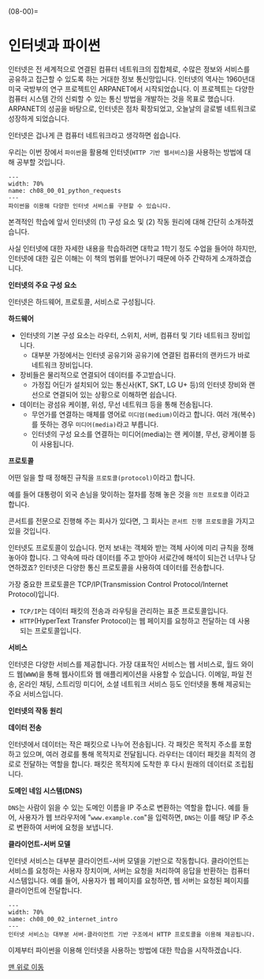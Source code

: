 
(08-00)=
# 인터넷과 파이썬

인터넷은 전 세계적으로 연결된 컴퓨터 네트워크의 집합체로, 수많은 정보와 서비스를 공유하고 접근할 수 있도록 하는 거대한 정보 통신망입니다.
인터넷의 역사는 1960년대 미국 국방부의 연구 프로젝트인 ARPANET에서 시작되었습니다.
이 프로젝트는 다양한 컴퓨터 시스템 간의 신뢰할 수 있는 통신 방법을 개발하는 것을 목표로 했습니다.
ARPANET의 성공을 바탕으로, 인터넷은 점차 확장되었고, 오늘날의 글로벌 네트워크로 성장하게 되었습니다.

인터넷은 겁나게 큰 컴퓨터 네트워크라고 생각하면 쉽습니다.

우리는 이번 장에서 `파이썬`을 활용해 인터넷(`HTTP 기반 웹서비스`)을 사용하는 방법에 대해 공부할 것입니다.

```{figure} ../imgs/chap_08/ch08_00_01_python_requests.webp
---
width: 70%
name: ch08_00_01_python_requests
---
파이썬을 이용해 다양한 인터넷 서비스를 구현할 수 있습니다.
```

본격적인 학습에 앞서 인터넷의 (1) 구성 요소 및 (2) 작동 원리에 대해 간단히 소개하겠습니다.

사실 인터넷에 대한 자세한 내용을 학습하려면 대학교 1학기 정도 수업을 들어야 하지만, 인터넷에 대한 깊은 이해는 이 책의 범위를 벋어나기 때문에 아주 간략하게 소개하겠습니다.

**인터넷의 주요 구성 요소**

인터넷은 하드웨어, 프로토콜, 서비스로 구성됩니다.

**하드웨어**

- 인터넷의 기본 구성 요소는 라우터, 스위치, 서버, 컴퓨터 및 기타 네트워크 장비입니다.
    - 대부분 가정에서는 인터넷 공유기와 공유기에 연결된 컴퓨터의 랜카드가 바로 네트워크 장비입니다.
- 장비들은 물리적으로 연결되어 데이터를 주고받습니다.
    - 가정집 어딘가 설치되어 있는 통신사(KT, SKT, LG U+ 등)의 인터넷 장비와 랜선으로 연결되어 있는 상황으로 이해하면 쉽습니다.
- 데이터는 광섬유 케이블, 위성, 무선 네트워크 등을 통해 전송됩니다.
    - 무언가를 연결하는 매체를 영어로 `미디엄(medium)`이라고 합니다. 여러 개(복수)를 뜻하는 경우 `미디어(media)`라고 부릅니다.
    - 인터넷의 구성 요소를 연결하는 미디어(media)는 랜 케이블, 무선, 광케이블 등이 사용됩니다.

**프로토콜**

어떤 일을 할 때 정해진 규칙을 `프로토콜(protocol)`이라고 합니다.

예를 들어 대통령이 외국 손님을 맞이하는 절차를 정해 놓은 것을 `의전 프로토콜` 이라고 합니다.

콘서트를 전문으로 진행해 주는 회사가 있다면, 그 회사는 `콘서트 진행 프로토콜`을 가지고 있을 것입니다.

인터넷도 프로토콜이 있습니다. 먼저 보내는 객체와 받는 객체 사이에 미리 규칙을 정해 놓아야 합니다. 그 약속에 따라 데이터를 주고 받아야 서로간에 해석이 되는건 너무나 당연하겠죠? 인터넷은 다양한 통신 프로토콜을 사용하여 데이터를 전송합니다.

가장 중요한 프로토콜은 TCP/IP(Transmission Control Protocol/Internet Protocol)입니다.
- `TCP/IP`는 데이터 패킷의 전송과 라우팅을 관리하는 표준 프로토콜입니다.
- `HTTP`(HyperText Transfer Protocol)는 웹 페이지를 요청하고 전달하는 데 사용되는 프로토콜입니다.

**서비스**

인터넷은 다양한 서비스를 제공합니다.
가장 대표적인 서비스는 웹 서비스로, 월드 와이드 웹(`WWW`)을 통해 웹사이트와 웹 애플리케이션을 사용할 수 있습니다.
이메일, 파일 전송, 온라인 채팅, 스트리밍 미디어, 소셜 네트워크 서비스 등도 인터넷을 통해 제공되는 주요 서비스입니다.

**인터넷의 작동 원리**

**데이터 전송**

인터넷에서 데이터는 작은 패킷으로 나누어 전송됩니다.
각 패킷은 목적지 주소를 포함하고 있으며, 여러 경로를 통해 목적지로 전달됩니다.
라우터는 데이터 패킷을 최적의 경로로 전달하는 역할을 합니다.
패킷은 목적지에 도착한 후 다시 원래의 데이터로 조립됩니다.

**도메인 네임 시스템(DNS)**

`DNS`는 사람이 읽을 수 있는 도메인 이름을 IP 주소로 변환하는 역할을 합니다.
예를 들어, 사용자가 웹 브라우저에 "`www.example.com`"을 입력하면,
`DNS`는 이를 해당 IP 주소로 변환하여 서버에 요청을 보냅니다.

**클라이언트-서버 모델**

인터넷 서비스는 대부분 클라이언트-서버 모델을 기반으로 작동합니다.
클라이언트는 서비스를 요청하는 사용자 장치이며, 서버는 요청을 처리하여 응답을 반환하는 컴퓨터 시스템입니다.
예를 들어, 사용자가 웹 페이지를 요청하면, 웹 서버는 요청된 페이지를 클라이언트에 전달합니다.

```{figure} ../imgs/chap_08/ch08_00_02_internet_intro.webp
---
width: 70%
name: ch08_00_02_internet_intro
---
인터넷 서비스는 대부분 서버-클라이언트 기반 구조에서 HTTP 프로토콜을 이용해 제공됩니다.
```

이제부터 파이썬을 이용해 인터넷을 사용하는 방법에 대한 학습을 시작하겠습니다.

[맨 위로 이동](08-00)